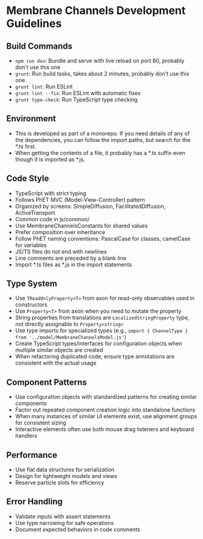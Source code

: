 # Membrane Channels Development Guidelines

## Build Commands
- `npm run dev`: Bundle and serve with live reload on port 80, probably don't use this one
- `grunt`: Run build tasks, takes about 2 minutes, probably don't use this one.
- `grunt lint`: Run ESLint
- `grunt lint --fix`: Run ESLint with automatic fixes
- `grunt type-check`: Run TypeScript type checking

## Environment
- This is developed as part of a monorepo. If you need details of any of the dependencies, you can follow the import paths, but search for the *.ts first.
- When getting the contents of a file, it probably has a *.ts suffix even though it is imported as *.js.

## Code Style
- TypeScript with strict typing
- Follows PhET MVC (Model-View-Controller) pattern
- Organized by screens: SimpleDiffusion, FacilitatedDiffusion, ActiveTransport
- Common code in js/common/
- Use MembraneChannelsConstants for shared values
- Prefer composition over inheritance
- Follow PhET naming conventions: PascalCase for classes, camelCase for variables
- JS/TS files do not end with newlines
- Line comments are preceded by a blank line
- Import *.ts files as *.js in the import statements

## Type System
- Use `TReadOnlyProperty<T>` from axon for read-only observables used in constructors
- Use `Property<T>` from axon when you need to mutate the property
- String properties from translations are `LocalizedStringProperty` type, not directly assignable to `Property<string>`
- Use type imports for specialized types (e.g., `import { ChannelType } from '../model/MembraneChannelsModel.js'`)
- Create TypeScript types/interfaces for configuration objects when multiple similar objects are created
- When refactoring duplicated code, ensure type annotations are consistent with the actual usage

## Component Patterns
- Use configuration objects with standardized patterns for creating similar components
- Factor out repeated component creation logic into standalone functions
- When many instances of similar UI elements exist, use alignment groups for consistent sizing
- Interactive elements often use both mouse drag listeners and keyboard handlers

## Performance
- Use flat data structures for serialization
- Design for lightweight models and views
- Reserve particle slots for efficiency

## Error Handling
- Validate inputs with assert statements
- Use type narrowing for safe operations
- Document expected behaviors in code comments
